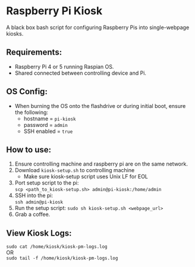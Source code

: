 # Raspberry Pi Kiosk
A black box bash script for configuring Raspberry Pis into single-webpage kiosks.

## Requirements:
- Raspberry Pi 4 or 5 running Raspian OS.
- Shared connected between controlling device and Pi.

## OS Config:
- When burning the OS onto the flashdrive or during initial boot, ensure the following:
    - hostname = `pi-kiosk`
    - password = `admin`
    - SSH enabled = `true`

## How to use:
1) Ensure controlling machine and raspberry pi are on the same network.
2) Download `kiosk-setup.sh` to controlling machine
    - Make sure kiosk-setup script uses Unix LF for EOL
3) Port setup script to the pi: \
    `scp <path_to_kiosk-setup.sh> admin@pi-kiosk:/home/admin`
4) SSH into the pi: \
    `ssh admin@pi-kiosk`
5) Run the setup script:
    `sudo sh kiosk-setup.sh <webpage_url>`
6) Grab a coffee.

## View Kiosk Logs:
`sudo cat /home/kiosk/kiosk-pm-logs.log` \
OR \
`sudo tail -f /home/kiosk/kiosk-pm-logs.log`